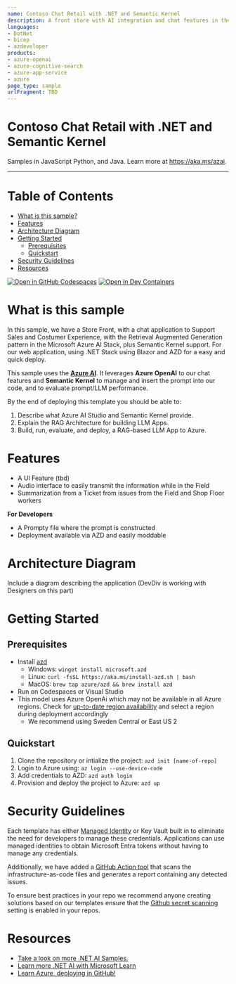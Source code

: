 ```yaml
---
name: Contoso Chat Retail with .NET and Semantic Kernel
description: A front store with AI integration and chat features in the Cloud
languages:
- DotNet
- bicep
- azdeveloper
products:
- azure-openai
- azure-cognitive-search
- azure-app-service
- azure
page_type: sample
urlFragment: TBD
---
```


# Contoso Chat Retail with .NET and Semantic Kernel

Samples in JavaScript Python, and Java. Learn more at https://aka.ms/azai.

---

# Table of Contents

- [What is this sample?](#what-is-this-sample)
- [Features](#features)
- [Architecture Diagram](#architecture-diagram)
- [Getting Started](#getting-started)
  - [Prerequisites](#prerequisites)
  - [Quickstart](#quickstart)
- [Security Guidelines](#security-guidelines)
- [Resources](#resources)

[![Open in GitHub Codespaces](https://img.shields.io/static/v1?style=for-the-badge&label=GitHub+Codespaces&message=Open&color=brightgreen&logo=github)](https://github.com/codespaces/new?hide_repo_select=true&ref=main&repo=599293758&machine=standardLinux32gb&devcontainer_path=.devcontainer%2Fdevcontainer.json&location=WestUs2)
[![Open in Dev Containers](https://img.shields.io/static/v1?style=for-the-badge&label=Dev%20Containers&message=Open&color=blue&logo=visualstudiocode)](https://vscode.dev/redirect?url=vscode://ms-vscode-remote.remote-containers/cloneInVolume?url=https://github.com/Azure-Samples/chat-rag-openai-csharp-prompty) 

# What is this sample

In this sample, we have a Store Front, with a chat application to Support Sales and Costumer Experience, with the Retrieval Augmented Generation pattern in the Microsoft Azure AI Stack, plus Semantic Kernel support.
For our web application, using .NET Stack using Blazor and AZD for a easy and quick deploy.

This sample uses the **[Azure AI](https://azure.microsoft.com/solutions/ai/)**. It leverages **Azure OpenAI** to our chat features and **Semantic Kernel** to manage and insert the prompt into our code, and to evaluate prompt/LLM performance.

By the end of deploying this template you should be able to:

1. Describe what Azure AI Studio and Semantic Kernel provide. 
1. Explain the RAG Architecture for building LLM Apps.
1. Build, run, evaluate, and deploy, a RAG-based LLM App to Azure.

# Features

* A UI Feature (tbd)
* Audio interface to easily transmit the information while in the Field
* Summarization from a Ticket from issues from the Field and Shop Floor workers

**For Developers**
* A Prompty file where the prompt is constructed
* Deployment available via AZD and easily moddable 


# Architecture Diagram
Include a diagram describing the application (DevDiv is working with Designers on this part)

# Getting Started

## Prerequisites

- Install [azd](https://aka.ms/install-azd)
    - Windows: `winget install microsoft.azd`
    - Linux: `curl -fsSL https://aka.ms/install-azd.sh | bash`
    - MacOS: `brew tap azure/azd && brew install azd`
- Run on Codespaces or Visual Studio
- This model uses Azure OpenAi which may not be available in all Azure regions. Check for [up-to-date region availability](https://learn.microsoft.com/azure/ai-services/openai/concepts/models#standard-deployment-model-availability) and select a region during deployment accordingly
    - We recommend using Sweden Central or East US 2

## Quickstart

1. Clone the repository or intialize the project: `azd init [name-of-repo]`
1. Login to Azure using: `az login --use-device-code`
1. Add credentials to AZD: `azd auth login`
1. Provision and deploy the project to Azure: `azd up`

# Security Guidelines

Each template has either [Managed Identity](https://learn.microsoft.com/en-us/entra/identity/managed-identities-azure-resources/overview) or Key Vault built in to eliminate the need for developers to manage these credentials. Applications can use managed identities to obtain Microsoft Entra tokens without having to manage any credentials. 

Additionally, we have added a [GitHub Action tool](https://github.com/microsoft/security-devops-action) that scans the infrastructure-as-code files and generates a report containing any detected issues. 

To ensure best practices in your repo we recommend anyone creating solutions based on our templates ensure that the [Github secret scanning](https://docs.github.com/en/code-security/secret-scanning/about-secret-scanning) setting is enabled in your repos.

# Resources

- [Take a look on more .NET AI Samples.](https://github.com/dotnet/ai-samples/)
- [Learn more .NET AI with Microsoft Learn](https://learn.microsoft.com/pt-pt/dotnet/azure/)
- [Learn Azure, deploying in GitHub!](https://github.com/Azure-Samples)
